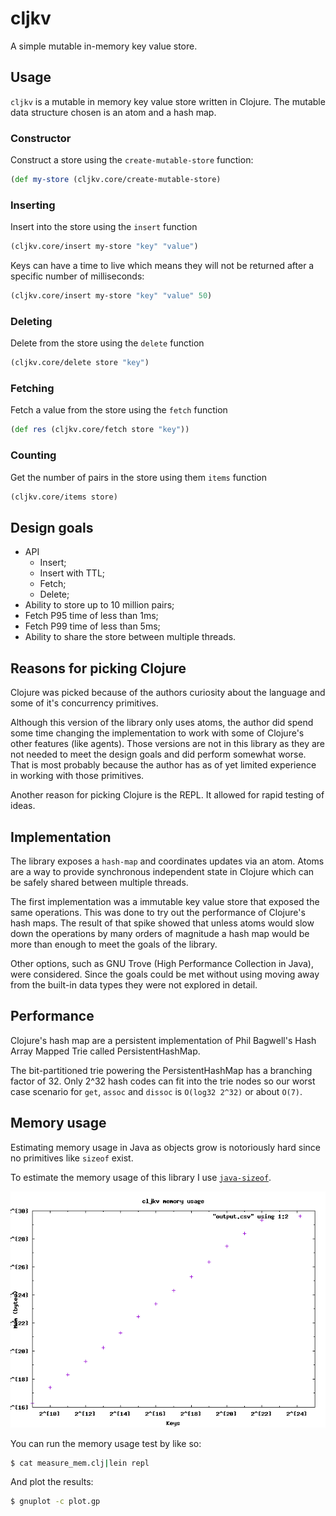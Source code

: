 # cljkv

A simple mutable in-memory key value store.

## Usage

`cljkv` is a mutable in memory key value store written in Clojure. The mutable
data structure chosen is an atom and a hash map.

### Constructor

Construct a store using the `create-mutable-store` function:

``` clojure
(def my-store (cljkv.core/create-mutable-store)
```

### Inserting

Insert into the store using the `insert` function

``` clojure
(cljkv.core/insert my-store "key" "value")
```

Keys can have a time to live which means they will not be returned after a
specific number of milliseconds:

``` clojure
(cljkv.core/insert my-store "key" "value" 50)
```

### Deleting

Delete from the store using the `delete` function

``` clojure
(cljkv.core/delete store "key")
```

### Fetching

Fetch a value from the store using the `fetch` function

``` clojure
(def res (cljkv.core/fetch store "key"))
```

### Counting

Get the number of pairs in the store using them `items` function

``` clojure
(cljkv.core/items store)
```

## Design goals

* API
  * Insert;
  * Insert with TTL;
  * Fetch;
  * Delete;
* Ability to store up to 10 million pairs;
* Fetch P95 time of less than 1ms;
* Fetch P99 time of less than 5ms;
* Ability to share the store between multiple threads.

## Reasons for picking Clojure

Clojure was picked because of the authors curiosity about the language and
some of it's concurrency primitives.

Although this version of the library only uses atoms, the author did spend
some time changing the implementation to work with some of Clojure's other
features (like agents). Those versions are not in this library as they are
not needed to meet the design goals and did perform somewhat worse. That is
most probably because the author has as of yet limited experience in working
with those primitives.

Another reason for picking Clojure is the REPL. It allowed for rapid testing
of ideas.

## Implementation

The library exposes a `hash-map` and coordinates updates via an atom. Atoms
are a way to provide synchronous independent state in Clojure which can be
safely shared between multiple threads.

The first implementation was a immutable key value store that exposed the
same operations. This was done to try out the performance of Clojure's hash maps.
The result of that spike showed that unless atoms would slow down the operations
by many orders of magnitude a hash map would be more than enough to meet the
goals of the library.

Other options, such as GNU Trove (High Performance Collection in Java), were
considered. Since the goals could be met without using moving away from the
built-in data types they were not explored in detail.

## Performance

Clojure's hash map are a persistent implementation of Phil Bagwell's Hash Array
Mapped Trie called PersistentHashMap.

The bit-partitioned trie powering the PersistentHashMap has a branching factor
of 32. Only 2^32 hash codes can fit into the trie nodes so our worst case
scenario for `get`, `assoc` and `dissoc` is `O(log32 2^32)` or about `O(7)`.

## Memory usage

Estimating memory usage in Java as objects grow is notoriously hard since no
primitives like `sizeof` exist.

To estimate the memory usage of this library I use
[`java-sizeof`](https://github.com/dweiss/java-sizeof).

![Memory growth](memory-usage.png)

You can run the memory usage test by like so:

``` bash
$ cat measure_mem.clj|lein repl
```

And plot the results:

``` bash
$ gnuplot -c plot.gp
```